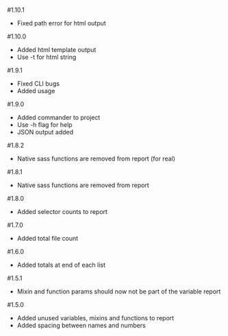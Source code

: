 #1.10.1
* Fixed path error for html output

#1.10.0
* Added html template output
* Use -t for html string

#1.9.1
* Fixed CLI bugs
* Added usage

#1.9.0
* Added commander to project
* Use -h flag for help
* JSON output added

#1.8.2
* Native sass functions are removed from report (for real)

#1.8.1
* Native sass functions are removed from report

#1.8.0
* Added selector counts to report

#1.7.0
* Added total file count

#1.6.0
* Added totals at end of each list

#1.5.1
* Mixin and function params should now not be part of the variable report

#1.5.0
* Added unused variables, mixins and functions to report
* Added spacing between names and numbers
